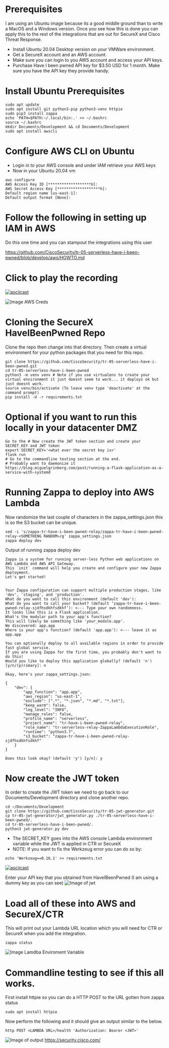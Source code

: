 # Prerequisites
I am using an Ubuntu image because its a good middle ground than to write a MacOS and a Windows version. Once you see how this is done you can apply this to the rest of the integrations that are out for SecureX and Cisco Threat Response.

- Install Ubuntu 20.04 Desktop version on your VMWare environment.
- Get a SecureX account and an AWS account.
- Make sure you can login to you AWS account and access your API keys.
- Purchase Have I been pwned API key for $3.50 USD for 1 month. Make sure you have the API key they provide handy.

# Install Ubuntu Prerequisites
```
sudo apt update
sudo apt install git python3-pip python3-venv httpie
sudo pip3 install zappa
echo 'PATH=$PATH:~/.local/bin:.' >> ~/.bashrc
source ~/.bashrc
mkdir Documents/Development && cd Documents/Development
sudo apt install awscli
```
# Configure AWS CLI on Ubuntu
- Login in to your AWS console and under IAM retrieve your AWS keys
- Now in your Ubuntu 20.04 vm
```
aws configure
AWS Access Key ID [*******************U]: 
AWS Secret Access Key [*******************h]: 
Default region name [us-east-1]: 
Default output format [None]: 
```

# Follow the following in setting up IAM in AWS
Do this one time and you can stampout the integrations using this user

https://github.com/CiscoSecurity/tr-05-serverless-have-i-been-pwned/blob/develop/aws/HOWTO.md


# Click to play the recording
[![asciicast](https://asciinema.org/a/TtkxwEWWducHFJmfklPS6vxqb.svg)](https://asciinema.org/a/TtkxwEWWducHFJmfklPS6vxqb)

![Image AWS Creds](https://github.com/bluecough/SecureX-HaveIBeenPwned/blob/master/img/aws_credentials.png)


# Cloning the SecureX HaveIBeenPwned Repo
Clone the repo then change into that directory. Then create a virtual environment for your python packages that you need for this repo.
```
git clone https://github.com/CiscoSecurity/tr-05-serverless-have-i-been-pwned.git
cd tr-05-serverless-have-i-been-pwned
python3 -m venv venv # Note if you use virtualenv to create your virtual environment it just doesnt seem to work... it deploys ok but just doesnt work.
source venv/bin/activate (To leave venv type 'deactivate' at the command prompt)
pip install -U -r requirements.txt
```
# Optional if you want to run this locally in your datacenter DMZ
```
Go to the # Now create the JWT token section and create your SECRET_KEY and JWT token
export SECRET_KEY='<what ever the secret key is>'
flask run
# Go to the commandline testing section at the end.
# Probably want to daemonize it https://blog.miguelgrinberg.com/post/running-a-flask-application-as-a-service-with-systemd
```

# Running Zappa to deploy into AWS Lambda
Now randomize the last couple of characters in the zappa_settings.json this is so the S3 bucket can be unique.
```
sed -i 's/zappa-tr-have-i-been-pwned-relay/zappa-tr-have-i-been-pwned-relay-<SOMETHING RANDOM>/g' zappa_settings.json
zappa deploy dev
```
Output of running zappa deploy dev
```
Zappa is a system for running server-less Python web applications on AWS Lambda and AWS API Gateway.
This `init` command will help you create and configure your new Zappa deployment.
Let's get started!


Your Zappa configuration can support multiple production stages, like 'dev', 'staging', and 'production'.
What do you want to call this environment (default 'dev'): 
What do you want to call your bucket? (default ‘zappa-tr-have-i-been-pwned-relay-sjdfhsdkhfsdkhf’): <--- Type your own randomness.
It looks like this is a Flask application.
What's the modular path to your app's function?
This will likely be something like 'your_module.app'.
We discovered: app.app
Where is your app's function? (default 'app.app'): <--- leave it as app.app

You can optionally deploy to all available regions in order to provide fast global service.
If you are using Zappa for the first time, you probably don't want to do this!
Would you like to deploy this application globally? (default 'n') [y/n/(p)rimary]: n

Okay, here's your zappa_settings.json:

{
    "dev": {
        "app_function": "app.app",
        "aws_region": "us-east-1",
        "exclude": [".*", "*.json", "*.md", "*.txt"],
        "keep_warm": false,
        "log_level": "INFO",
        "manage_roles": false,
        "profile_name": "serverless",
        "project_name": "tr-have-i-been-pwned-relay",
        "role_name": "tr-serverless-relay-ZappaLambdaExecutionRole",
        "runtime": "python3.7",
        "s3_bucket": "zappa-tr-have-i-been-pwned-relay-sjdfhsdkhfsdkhf"
    }
}

Does this look okay? (default 'y') [y/n]: y
```
# Now create the JWT token

In order to create the JWT token we need to go back to our Documents/Development directory and clone another repo.

```
cd ~/Documents/Development
git clone https://github.com/CiscoSecurity/tr-05-jwt-generator.git
cp tr-05-jwt-generator/jwt_generator.py ./tr-05-serverless-have-i-been-pwned/.
cd tr-05-serverless-have-i-been-pwned/.
python3 jwt-generator.py dev
```

- The SECRET_KEY goes into the AWS console Lambda environment variable while the JWT is applied in CTR or SecureX
- NOTE: If you want to fix the Werkzeug error you can do so by: 
```
echo 'Werkzeug==0.16.1' >> requirements.txt
```
[![asciicast](https://asciinema.org/a/Sg4QwE4Y0TMuXCW5les2FHjoE.svg)](https://asciinema.org/a/Sg4QwE4Y0TMuXCW5les2FHjoE)

Enter your API key that you obtained from HaveIBeenPwned (I am using a dummy key as you can see)
![Image of jwt](https://github.com/bluecough/SecureX-HaveIBeenPwned/blob/master/img/jwtout.png)

# Load all of these into AWS and SecureX/CTR
This will print out your Lambda URL location which you will need for CTR or SecureX when you add the integration.
```
zappa status
```
![Image Lamdba Enviroment Variable](https://github.com/bluecough/SecureX-HaveIBeenPwned/blob/master/img/SECRET_KEY.png)

# Commandline testing to see if this all works.
First install httpie so you can do a HTTP POST to the URL gotten from zappa status
```
sudo apt install httpie
```
Now perform the following and it should give an output similar to the below.
```
http POST <LAMBDA URL>/health 'Authorization: Bearer <JWT>'
```
![Image of output](https://github.com/bluecough/SecureX-HaveIBeenPwned/blob/master/img/httpie%20output.png)
https://security.cisco.com/
